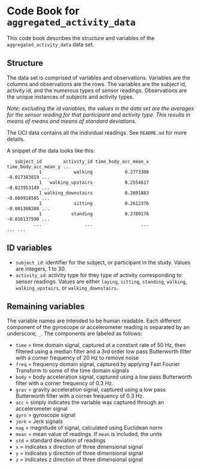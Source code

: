 # Code Book for `aggregated_activity_data`

This code book describes the structure and variables of the `aggregated_activity_data` data set.

## Structure

The data set is comprised of variables and observations. Variables are the columns and observations are the rows. The variables are the subject id, activity id, and the numerous types of sensor readings. Observations are the unique instances of subjects and activity types. 

*Note: excluding the id variables, the values in the data set are the averages for the sensor reading for that participant and activity type. This results in means of means and means of standard deviations.* 

The UCI data contains all the individual readings. See `README.md` for more details.

A snippet of the data looks like this:

```
   subject_id        activity_id time_body_acc_mean_x time_body_acc_mean_y ...
            1            walking            0.2773308         -0.017383819 ...
            1   walking_upstairs            0.2554617         -0.023953149 ...
            1 walking_downstairs            0.2891883         -0.009918505 ...
            1            sitting            0.2612376         -0.001308288 ...
            1           standing            0.2789176         -0.016137590 ...
          ...                ...                  ...                  ... ...

```

## ID variables

- `subject_id`: identifier for the subject, or participant in the study. Values are integers, 1 to 30.
- `activity_id`: activity type for they type of activity corresponding to sensor readings. Values are either `laying`, `sitting`, `standing`, `walking`, `walking_upstairs`, or `walking_downstairs`.

## Remaining variables

The variable names are intended to be human readable. Each different component of the gyroscope or accelerometer reading is separated by an underscore, `_`. The components are labeled as follows:

- `time` = time domain signal, captured at a constant rate of 50 Hz, then filtered using a median filter and a 3rd order low pass Butterworth filter with a corner frequency of 20 Hz to remove noise
- `freq` = frequency domain signal, captured by applying Fast Fourier Transform to some of the time domain signals 
- `body` = body acceleration signal, captured using a low pass Butterworth filter with a corner frequency of 0.3 Hz. 
- `grav` = gravity acceleration signal, captured using a low pass Butterworth filter with a corner frequency of 0.3 Hz.
- `acc` = simply indicates the variable was captured through an accelerometer signal
- `gyro` = gyroscope signal
- `jerk` = Jerk signals
- `mag` = magnitude of signal, calculated using Euclidean norm
- `mean` = mean value of readings. If `mean` is included, the units 
- `std` = standard deviation of readings
- `x` = indicates x direction of three dimensional signal
- `y` = indicates y direction of three dimensional signal
- `z` = indicates z direction of three dimensional signal